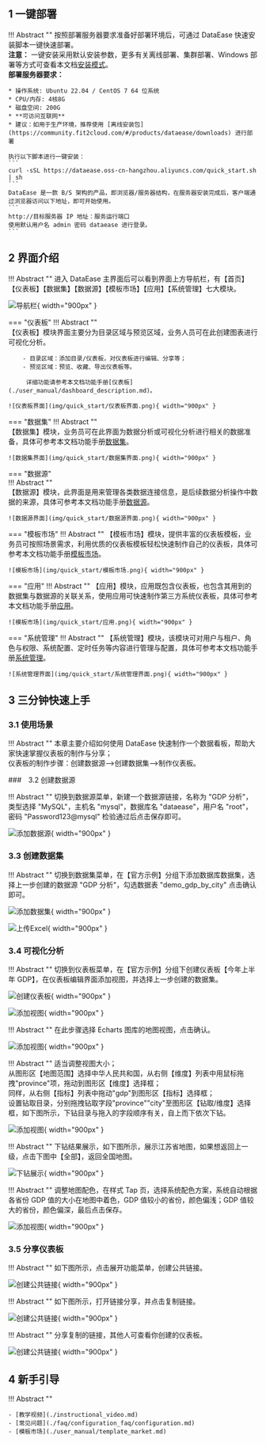 ## 1 一键部署

!!! Abstract ""
    按照部署服务器要求准备好部署环境后，可通过 DataEase 快速安装脚本一键快速部署。  
    **注意：** 一键安装采用默认安装参数，更多有关离线部署、集群部署、Windows 部署等方式可查看本文档[安装模式](./installation/installation_mode.md)。  
    **部署服务器要求：**

    * 操作系统: Ubuntu 22.04 / CentOS 7 64 位系统
    * CPU/内存: 4核8G
    * 磁盘空间: 200G
    * **可访问互联网**
    * 建议：如用于生产环境，推荐使用 [离线安装包](https://community.fit2cloud.com/#/products/dataease/downloads) 进行部署

    执行以下脚本进行一键安装：
    ```
    curl -sSL https://dataease.oss-cn-hangzhou.aliyuncs.com/quick_start.sh | sh
    ```
    DataEase 是一款 B/S 架构的产品，即浏览器/服务器结构，在服务器安装完成后，客户端通过浏览器访问以下地址，即可开始使用。
    ```
    http://目标服务器 IP 地址：服务运行端口
    使用默认用户名 admin 密码 dataease 进行登录。
    ```

## 2 界面介绍

!!! Abstract ""
    进入 DataEase 主界面后可以看到界面上方导航栏，有【首页】【仪表板】【数据集】【数据源】【模板市场】【应用】【系统管理】七大模块。

![导航栏](img/quick_start/导航栏.png){ width="900px" }

=== "仪表板"
    !!! Abstract ""  
        【仪表板】模块界面主要分为目录区域与预览区域，业务人员可在此创建图表进行可视化分析。

        - 目录区域：添加目录/仪表板，对仪表板进行编辑、分享等；
        - 预览区域：预览、收藏、导出仪表板等。

         详细功能请参考本文档功能手册[仪表板](./user_manual/dashboard_description.md)。

    ![仪表板界面](img/quick_start/仪表板界面.png){ width="900px" }

=== "数据集"
    !!! Abstract ""  
        【数据集】模块，业务员可在此界面为数据分析或可视化分析进行相关的数据准备，具体可参考本文档功能手册[数据集](./user_manual/dataset_description.md)。

    ![数据集界面](img/quick_start/数据集界面.png){ width="900px" }

=== "数据源"   
    !!! Abstract ""  
        【数据源】模块，此界面是用来管理各类数据连接信息，是后续数据分析操作中数据的来源，具体可参考本文档功能手册[数据源](./user_manual/datasource_description.md)。

    ![数据源界面](img/quick_start/数据源界面.png){ width="900px" }

=== "模板市场"
    !!! Abstract ""
        【模板市场】模块，提供丰富的仪表板模板，业务员可按照场景需求，利用优质的仪表板模板轻松快速制作自己的仪表板，具体可参考本文档功能手册[模板市场](./user_manual/template_market.md)。

    ![模板市场](img/quick_start/模板市场.png){ width="900px" }

=== "应用"
    !!! Abstract ""
        【应用】模块，应用既包含仪表板，也包含其用到的数据集与数据源的关联关系，使用应用可快速制作第三方系统仪表板，具体可参考本文档功能手册[应用](./user_manual/app_template_market.md)。

    ![模板市场](img/quick_start/应用.png){ width="900px" }

=== "系统管理"
    !!! Abstract ""
        【系统管理】模块，该模块可对用户与租户、角色与权限、系统配置、定时任务等内容进行管理与配置，具体可参考本文档功能手册[系统管理](./user_manual/system_management/user.md)。

    ![系统管理界面](img/quick_start/系统管理界面.png){ width="900px" }

## 3 三分钟快速上手

### 3.1 使用场景

!!! Abstract ""
    本章主要介绍如何使用 DataEase 快速制作一个数据看板，帮助大家快速掌握仪表板的制作与分享；  
    仪表板的制作步骤：创建数据源-->创建数据集-->制作仪表板。

###　3.2 创建数据源

!!! Abstract ""
    切换到数据源菜单，新建一个数据源链接，名称为 "GDP 分析"，类型选择 "MySQL"，主机名 "mysql"，数据库名 "dataease"，用户名 "root"，密码 "Password123@mysql" 检验通过后点击保存即可。

![添加数据源](img/quick_start/添加数据源.png){ width="900px" }

### 3.3 创建数据集

!!! Abstract ""
    切换到数据集菜单，在【官方示例】分组下添加数据库数据集，选择上一步创建的数据源 "GDP 分析"，勾选数据表 "demo_gdp_by_city" 点击确认即可。 

![添加数据集](img/quick_start/添加数据集.png){ width="900px" }

![上传Excel](img/quick_start/添加数据集1.png){ width="900px" }

### 3.4 可视化分析

!!! Abstract ""
    切换到仪表板菜单，在【官方示例】分组下创建仪表板【今年上半年 GDP】，在仪表板编辑界面添加视图，并选择上一步创建的数据集。

![创建仪表板](img/quick_start/创建仪表板.png){ width="900px" }

![添加视图](img/quick_start/添加视图.png){ width="900px" }

!!! Abstract ""
    在此步骤选择 Echarts 图库的地图视图，点击确认。

![添加视图](img/quick_start/添加视图2.png){ width="900px" }

!!! Abstract ""
    适当调整视图大小；    
    从图形区【地图范围】选择中华人民共和国，从右侧【维度】列表中用鼠标拖拽"province"项，拖动到图形区【维度】选择框；  
    同样，从右侧【指标】列表中拖动"gdp"到图形区【指标】选择框；  
    设置钻取目录，分别拖拽钻取字段"province""city"至图形区【钻取/维度】选择框，如下图所示，下钻目录与拖入的字段顺序有关，自上而下依次下钻。

![添加视图](img/quick_start/添加视图3.png){ width="900px" }

!!! Abstract ""
    下钻结果展示，如下图所示，展示江苏省地图，如果想返回上一级，点击下图中【全部】，返回全国地图。

![下钻展示](img/quick_start/下钻展示.png){ width="900px" }

!!! Abstract ""
    调整地图配色，在样式 Tap 页，选择系统配色方案，系统自动根据各省份 GDP 值的大小在地图中着色，GDP 值较小的省份，颜色偏浅；GDP 值较大的省份，颜色偏深，最后点击保存。

![添加视图](img/quick_start/添加视图4.png){ width="900px" }

### 3.5 分享仪表板

!!! Abstract ""
    如下图所示，点击展开功能菜单，创建公共链接。

![创建公共链接](img/quick_start/创建公共链接.png){ width="900px" }

!!! Abstract ""
    如下图所示，打开链接分享，并点击复制链接。

![创建公共链接](img/quick_start/创建公共链接2.png){ width="900px" }

!!! Abstract ""
    分享复制的链接，其他人可查看你创建的仪表板。

![创建公共链接](img/quick_start/创建公共链接3.png){ width="900px" }

## 4 新手引导

!!! Abstract ""

    - [教学视频](./instructional_video.md)
    - [常见问题](./faq/configuration_faq/configuration.md)
    - [模板市场](./user_manual/template_market.md)
